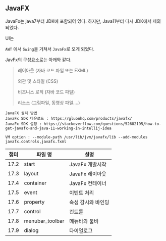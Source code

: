## JavaFX

JavaFx는 java7부터 JDK에 포함되어 있다. 하지만, Java11부터 다시 JDK에서 제외되었다.

UI는

`AWT` 에서 `Swing`을 거쳐서 `JavaFx`로 오게 되었다.

JavFx의 구성요소로는 아래와 같다.

> 레이아웃 (자바 코드 파일 또는 FXML)
>
> 외관 및 스타일 (CSS)
>
> 비즈니스 로직 (자바 코드 파일)
>
> 리소스 (그림파일, 동영상 파일....)

```
JavaFX 설치 방법
JavaFx SDK 다운로드 : https://gluonhq.com/products/javafx/
JavaFx SDK 설정 : https://stackoverflow.com/questions/52682195/how-to-get-javafx-and-java-11-working-in-intellij-idea

VM option : --module-path /usr/lib/jvm/javafx/lib --add-modules javafx.controls,javafx.fxml
```

| 챕터  | 파일 명        | 설명                       |
| ----- | -------------- | -------------------------- |
| 17.2  | start          | JavaFx 개발시작 |
| 17.3   | layout | JavaFx 레이아웃    |
| 17.4 | container    | JavaFx 컨테이너   |
| 17.5   | event    | 이벤트 처리            |
| 17.6   | property      | 속성 감시와 바인딩  |
| 17.7   | control      | 컨트롤 |
| 17.8   | menubar_toolbar      | 메뉴바와 툴바  |
| 17.9   | dialog      | 다이얼로그  |




